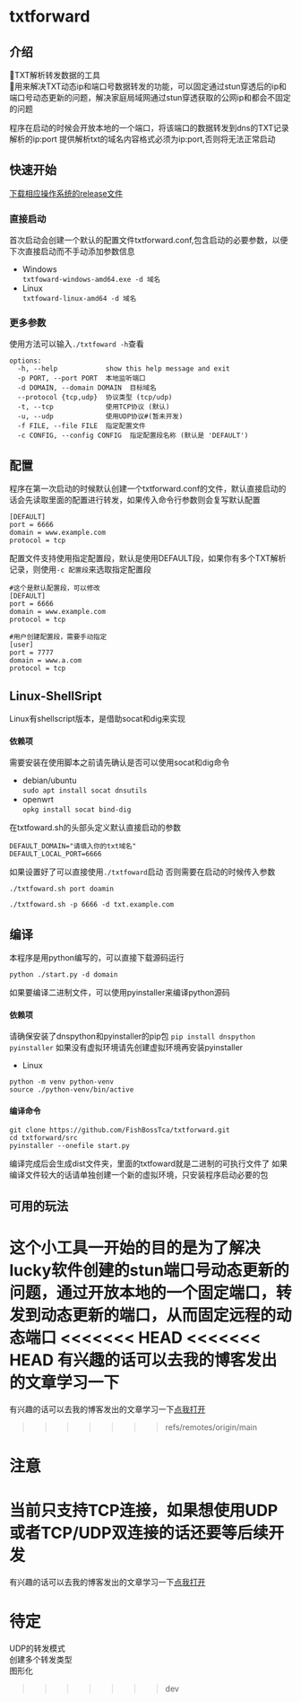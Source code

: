 # txtforward
## 介绍
🚀TXT解析转发数据的工具  
🚀用来解决TXT动态ip和端口号数据转发的功能，可以固定通过stun穿透后的ip和端口号动态更新的问题，解决家庭局域网通过stun穿透获取的公网ip和都会不固定的问题

程序在启动的时候会开放本地的一个端口，将该端口的数据转发到dns的TXT记录解析的ip:port
提供解析txt的域名内容格式必须为ip:port,否则将无法正常启动

## 快速开始
[下载相应操作系统的release文件](https://github.com/FishBossTca/txtforward/releases)

### 直接启动
首次启动会创建一个默认的配置文件txtforward.conf,包含启动的必要参数，以便下次直接启动而不手动添加参数信息
- Windows   
```txtfoward-windows-amd64.exe -d 域名```
- Linux  
```txtfoward-linux-amd64 -d 域名```

### 更多参数
使用方法可以输入```./txtfoward -h```查看 
``` 
options:
  -h, --help            show this help message and exit  
  -p PORT, --port PORT  本地监听端口  
  -d DOMAIN, --domain DOMAIN  目标域名  
  --protocol {tcp,udp}  协议类型 (tcp/udp)  
  -t, --tcp             使用TCP协议 (默认)  
  -u, --udp             使用UDP协议#(暂未开发)  
  -f FILE, --file FILE  指定配置文件  
  -c CONFIG, --config CONFIG  指定配置段名称 (默认是 'DEFAULT')  
```

## 配置
程序在第一次启动的时候默认创建一个txtforward.conf的文件，默认直接启动的话会先读取里面的配置进行转发，如果传入命令行参数则会复写默认配置
``` 
[DEFAULT]
port = 6666
domain = www.example.com
protocol = tcp
```
配置文件支持使用指定配置段，默认是使用DEFAULT段，如果你有多个TXT解析记录，则使用```-c 配置段```来选取指定配置段
``` 
#这个是默认配置段，可以修改
[DEFAULT]
port = 6666
domain = www.example.com
protocol = tcp

#用户创建配置段，需要手动指定
[user]
port = 7777
domain = www.a.com
protocol = tcp
```


##  Linux-ShellSript
Linux有shellscript版本，是借助socat和dig来实现
#### 依赖项
需要安装在使用脚本之前请先确认是否可以使用socat和dig命令
- debian/ubuntu  
```sudo apt install socat dnsutils```
- openwrt  
```opkg install socat bind-dig```

在txtfoward.sh的头部头定义默认直接启动的参数
```
DEFAULT_DOMAIN="请填入你的txt域名"
DEFAULT_LOCAL_PORT=6666
```
如果设置好了可以直接使用```./txtfoward```启动
否则需要在启动的时候传入参数
```
./txtfoward.sh port doamin

./txtfoward.sh -p 6666 -d txt.example.com
```

## 编译
本程序是用python编写的，可以直接下载源码运行
```
python ./start.py -d domain
```
如果要编译二进制文件，可以使用pyinstaller来编译python源码
#### 依赖项
请确保安装了dnspython和pyinstaller的pip包
```pip install dnspython pyinstaller```
如果没有虚拟环境请先创建虚拟环境再安装pyinstaller
- Linux
```
python -m venv python-venv
source ./python-venv/bin/active
```
#### 编译命令
```
git clone https://github.com/FishBossTca/txtforward.git
cd txtforward/src
pyinstaller --onefile start.py
```
编译完成后会生成dist文件夹，里面的txtfoward就是二进制的可执行文件了
如果编译文件较大的话请单独创建一个新的虚拟环境，只安装程序启动必要的包

## 可用的玩法
这个小工具一开始的目的是为了解决lucky软件创建的stun端口号动态更新的问题，通过开放本地的一个固定端口，转发到动态更新的端口，从而固定远程的动态端口
<<<<<<< HEAD
<<<<<<< HEAD
有兴趣的话可以去我的博客发出的文章学习一下
=======
有兴趣的话可以去我的博客发出的文章学习一下[点我打开](https://www.ytca.top/guidance/openwrt/1258/)
>>>>>>> refs/remotes/origin/main
# 注意
当前只支持TCP连接，如果想使用UDP或者TCP/UDP双连接的话还要等后续开发
=======
有兴趣的话可以去我的博客发出的文章学习一下[点我打开](https://www.ytca.top/guidance/openwrt/1258/)

# 待定
UDP的转发模式  
创建多个转发类型  
图形化  
>>>>>>> dev
